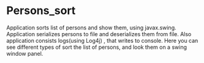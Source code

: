 # Persons_sort
Application sorts list of persons and show them, using  javax.swing.
Application serializes persons to file and deserializes them from file.
Also application consists logs(using Log4j) , that writes to console.
Here you can see different types of sort the list of persons, and look
them on a swing window panel.
